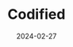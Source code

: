 ---  
layout: startup_page  
title: "Codified"  
id: "codified.io"  
permalink: "/codifiedcodified.io02272024/"  
website: "https://codified.io/"  
funding_round: "Seed"  
funding_amount: "$4M"  
investors: "Madrona Ventures, Vine Ventures, Soma Capital, angel investors"  
about: "Codified is developing an AI-powered Data Governance platform that allows companies to use natural language to create and implement data governance policies. This ensures data access aligns with business needs, automating access provision and offering full visibility into data access rights. The platform aims to simplify data security and improve efficiency."  
markets: "Data Governance, AI, Cybersecurity, Data Management, SaaS, Software"  
hq: "Seattle, Washington, United States"  
founded_year: "2023"  
linkedin: "https://www.linkedin.com/company/codifiedhq"  
twitter: "https://www.twitter.com/codifiedhq"  
instagram: ""  
facebook: ""  
crunchbase: "https://www.crunchbase.com/organization/codified-3389"  
pitchbook: "https://pitchbook.com/profiles/company/172425-79"  

date_display: "27-Feb-2024"  
date: "2024-02-27"

# SEO Optimization  
meta_title: "Codified - Seed Funding ($4M)"  
meta_description: "Codified, Codified is developing an AI-powered Data Governance platform that allows companies to use natural language to create and implement data governance po..."  
meta_keywords: "Codified, Data Governance, AI, Cybersecurity, Data Management, SaaS, Software, Seed funding"  
canonical_url: "https://startup.projectstartups.com/codifiedcodified.io02272024/"  
---